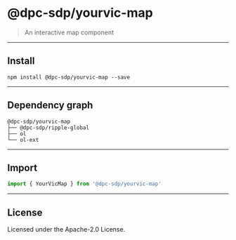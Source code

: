 <!-- GENERATED_DOCS -->
# @dpc-sdp/yourvic-map

> An interactive map component

--------------------------------------------------------------------------------

## Install

```shell
npm install @dpc-sdp/yourvic-map --save
```

--------------------------------------------------------------------------------

## Dependency graph

```shell
@dpc-sdp/yourvic-map
├── @dpc-sdp/ripple-global
├── ol
└── ol-ext
```

--------------------------------------------------------------------------------

## Import

```js
import { YourVicMap } from '@dpc-sdp/yourvic-map'
```

--------------------------------------------------------------------------------

## License

Licensed under the Apache-2.0 License.

<!-- /GENERATED_DOCS -->
